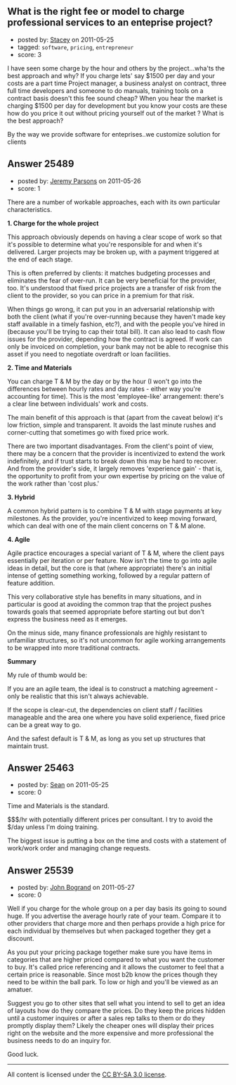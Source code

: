 ## What is the right fee or model to charge professional services to an enteprise project?

- posted by: [Stacey](https://stackexchange.com/users/-1/9534-stacey) on 2011-05-25
- tagged: `software`, `pricing`, `entrepreneur`
- score: 3

I have seen some charge by the hour and others by the project...wha'ts the best approach and why? If you charge lets' say $1500 per day and your costs are a part time Project manager, a business analyst on contract, three full time developers  and someone to do manuals, training tools on a contract basis doesn't this fee sound cheap? When you hear the market is charging $1500 per day for development but you know your costs are these how do you price it out without pricing yourself out of the market ? What is the best approach? 

By the way we provide software for enteprises..we customize solution for clients


## Answer 25489

- posted by: [Jeremy Parsons](https://stackexchange.com/users/-1/4291-jeremy-parsons) on 2011-05-26
- score: 1

There are a number of workable approaches, each with its own particular characteristics.

**1. Charge for the whole project**

This approach obviously depends on having a clear scope of work so that it's possible to determine what you're responsible for and when it's delivered. Larger projects may be broken up, with a payment triggered at the end of each stage.

This is often preferred by clients: it matches budgeting processes and eliminates the fear of over-run. It can be very beneficial for the provider, too. It's understood that fixed price projects are a transfer of risk from the client to the provider, so you can price in a premium for that risk. 

When things go wrong, it can put you in an adversarial relationship with both the client (what if you're over-running because they haven't made key staff available in a timely fashion, etc?), and with the people you've hired in (because you'll be trying to cap their total bill). It can also lead to cash flow issues for the provider, depending how the contract is agreed. If work can only be invoiced on completion, your bank may not be able to recognise this asset if you need to negotiate overdraft or loan facilities.

**2. Time and Materials**

You can charge T & M by the day or by the hour (I won't go into the differences between hourly rates and day rates - either way you're accounting for time). This is the most 'employee-like' arrangement: there's a clear line between individuals' work and costs.

The main benefit of this approach is that (apart from the caveat below) it's low friction, simple and transparent. It avoids the last minute rushes and corner-cutting that sometimes go with fixed price work.

There are two important disadvantages. From the client's point of view, there may be a concern that the provider is incentivized to extend the work indefinitely, and if trust starts to break down this may be hard to recover. And from the provider's side, it largely removes 'experience gain' - that is, the opportunity to profit from your own expertise by pricing on the value of the work rather than 'cost plus.'

**3. Hybrid**

A common hybrid pattern is to combine T & M with stage payments at key milestones. As the provider, you're incentivized to keep moving forward, which can deal with one of the main client concerns on T & M alone.

**4. Agile**

Agile practice encourages a special variant of T & M, where the client pays essentially per iteration or per feature. Now isn't the time to go into agile ideas in detail, but the core is that (where appropriate) there's an initial intense of getting something working, followed by a regular pattern of feature addition. 

This very collaborative style has benefits in many situations, and in particular is good at avoiding the common trap that the project pushes towards goals that seemed appropriate before starting out but don't express the business need as it emerges.

On the minus side, many finance professionals are highly resistant to unfamiliar structures, so it's not uncommon for agile working arrangements to be wrapped into more traditional contracts.

**Summary**

My rule of thumb would be:

If you are an agile team, the ideal is to construct a matching agreement - only be realistic that this isn't always achievable.

If the scope is clear-cut, the dependencies on client staff / facilities manageable and the area one where you have solid experience, fixed price can be a great way to go. 

And the safest default is T & M, as long as you set up structures that maintain trust.


## Answer 25463

- posted by: [Sean](https://stackexchange.com/users/-1/6610-sean) on 2011-05-25
- score: 0

Time and Materials is the standard.

$$$/hr with potentially different prices per consultant.  I try to avoid the $/day unless I'm doing training.

The biggest issue is putting a box on the time and costs with a statement of work/work order and managing change requests.


## Answer 25539

- posted by: [John Bogrand](https://stackexchange.com/users/-1/3577-john-bogrand) on 2011-05-27
- score: 0

Well if you charge for the whole group on a per day basis its going to sound huge. If you advertise the average hourly rate of your team.  Compare it to other providers that charge more and then perhaps provide a high price for each individual by themselves but when packaged together they get a discount.  

As you put your pricing package together make sure you have items in categories that are higher priced compared to what you want the customer to buy.  It's called price referencing and it allows the customer to feel that a certain price is reasonable.  Since most b2b know the prices though they need to be within the ball park.  To low or high and you'll be viewed as an amatuer. 

Suggest you go to other sites that sell what you intend to sell to get an idea of layouts how do they compare the prices.  Do they keep the prices hidden until a customer inquires or after a sales rep talks to them or do they promptly display them?  Likely the cheaper ones will display their prices right on the website and the more expensive and more professional the business needs to do an inquiry for.

Good luck.



---

All content is licensed under the [CC BY-SA 3.0 license](https://creativecommons.org/licenses/by-sa/3.0/).
